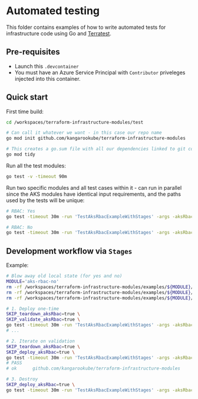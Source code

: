 # Automated testing

This folder contains examples of how to write automated tests for infrastructure code using Go and
[Terratest](https://terratest.gruntwork.io/).

## Pre-requisites

* Launch this `.devcontainer`
* You must have an Azure Service Principal with `Contributor` priveleges injected into this container.

## Quick start

First time build:
```bash
cd /workspaces/terraform-infrastructure-modules/test

# Can call it whatever we want - in this case our repo name
go mod init github.com/kangarookube/terraform-infrastructure-modules

# This creates a go.sum file with all our dependencies linked to git commits, and cleans up ones not required
go mod tidy
```

Run all the test modules:

```bash
go test -v -timeout 90m
```

Run two specific modules and all test cases within it - can run in parallel since the AKS modules have identical input requirements, and the paths used by the tests will be unique:

```bash
# RBAC: Yes
go test -timeout 30m -run 'TestAksRbacExampleWithStages' -args -aksRbacExampleGitDir="../examples/aks-rbac-yes"

# RBAC: No
go test -timeout 30m -run 'TestAksRbacExampleWithStages' -args -aksRbacExampleGitDir="../examples/aks-rbac-no"
```

## Development workflow via `Stages`

Example:
```bash
# Blow away old local state (for yes and no)
MODULE='aks-rbac-no'
rm -rf /workspaces/terraform-infrastructure-modules/examples/${MODULE}/.terraform
rm -rf /workspaces/terraform-infrastructure-modules/examples/${MODULE}/.test-data
rm -rf /workspaces/terraform-infrastructure-modules/examples/${MODULE}/.terraform.lock.hcl

# 1. Deploy one-time
SKIP_teardown_aksRbac=true \
SKIP_validate_aksRbac=true \
go test -timeout 30m -run 'TestAksRbacExampleWithStages' -args -aksRbacExampleGitDir="../examples/aks-rbac-yes"
# ...

# 2. Iterate on validation
SKIP_teardown_aksRbac=true \
SKIP_deploy_aksRbac=true \
go test -timeout 30m -run 'TestAksRbacExampleWithStages' -args -aksRbacExampleGitDir="../examples/aks-rbac-yes"
# PASS
# ok      github.com/kangarookube/terraform-infrastructure-modules        97.323s

# 3. Destroy
SKIP_deploy_aksRbac=true \
go test -timeout 30m -run 'TestAksRbacExampleWithStages' -args -aksRbacExampleGitDir="../examples/aks-rbac-yes"
```